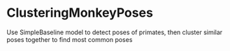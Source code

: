 ﻿# ClusteringMonkeyPoses

Use SimpleBaseline model to detect poses of primates, then cluster similar poses together to find most common poses
